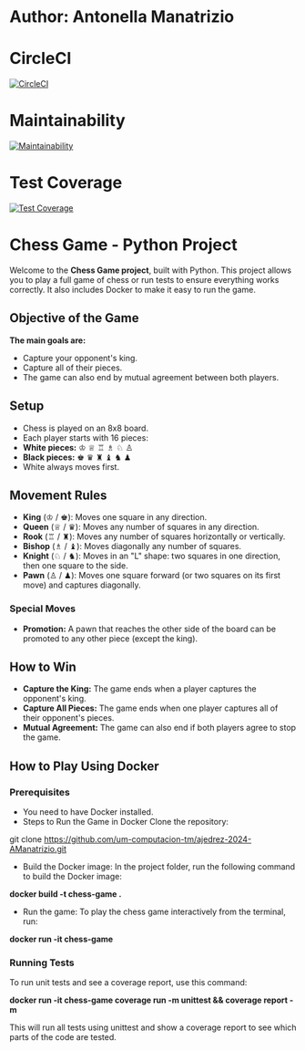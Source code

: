# Author: Antonella Manatrizio 


# CircleCI
[![CircleCI](https://dl.circleci.com/status-badge/img/gh/um-computacion-tm/ajedrez-2024-AManatrizio/tree/main.svg?style=svg)](https://dl.circleci.com/status-badge/redirect/gh/um-computacion-tm/ajedrez-2024-AManatrizio/tree/main)

# Maintainability
[![Maintainability](https://api.codeclimate.com/v1/badges/b881fe6f2b0d203478b7/maintainability)](https://codeclimate.com/github/um-computacion-tm/first-circleci-AManatrizio/maintainability)

# Test Coverage
[![Test Coverage](https://api.codeclimate.com/v1/badges/b881fe6f2b0d203478b7/test_coverage)](https://codeclimate.com/github/um-computacion-tm/first-circleci-AManatrizio/test_coverage)



# Chess Game - Python Project

Welcome to the **Chess Game project**, built with Python. This project allows you to play a full game of chess or run tests to ensure everything works correctly. It also includes Docker to make it easy to run the game.

## Objective of the Game
**The main goals are:**
- Capture your opponent's king.
- Capture all of their pieces.
- The game can also end by mutual agreement between both players.

## Setup
- Chess is played on an 8x8 board.
- Each player starts with 16 pieces:
- **White pieces:** ♔ ♕ ♖ ♗ ♘ ♙
- **Black pieces:** ♚ ♛ ♜ ♝ ♞ ♟
- White always moves first.

## Movement Rules
- **King** (♔ / ♚): Moves one square in any direction.
- **Queen** (♕ / ♛): Moves any number of squares in any direction.
- **Rook** (♖ / ♜): Moves any number of squares horizontally or vertically.
- **Bishop** (♗ / ♝): Moves diagonally any number of squares.
- **Knight** (♘ / ♞): Moves in an "L" shape: two squares in one direction, then one square to the side.
- **Pawn** (♙ / ♟): Moves one square forward (or two squares on its first move) and captures diagonally.

### Special Moves
- **Promotion:** A pawn that reaches the other side of the board can be promoted to any other piece (except the king).

## How to Win
- **Capture the King:** The game ends when a player captures the opponent's king.
- **Capture All Pieces:** The game ends when one player captures all of their opponent's pieces.
- **Mutual Agreement:** The game can also end if both players agree to stop the game.

## How to Play Using Docker
### Prerequisites
- You need to have Docker installed.
- Steps to Run the Game in Docker
Clone the repository:

git clone https://github.com/um-computacion-tm/ajedrez-2024-AManatrizio.git
- Build the Docker image: In the project folder, run the following command to build the Docker image:

**docker build -t chess-game .**

- Run the game: To play the chess game interactively from the terminal, run:

**docker run -it chess-game**

### Running Tests
To run unit tests and see a coverage report, use this command:

**docker run -it chess-game coverage run -m unittest && coverage report -m**

This will run all tests using unittest and show a coverage report to see which parts of the code are tested.